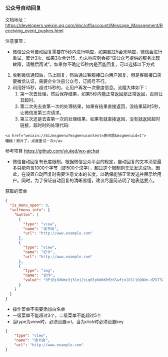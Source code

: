 ### 公众号自动回复
文档地址：https://developers.weixin.qq.com/doc/offiaccount/Message_Management/Receiving_event_pushes.html

注意事项：
- 微信公众号自动回复需要在5秒内进行响应，如果超过5会未响应，微信会进行重试，累计3次，如果3次合计15，均未响应则会报“该公众号提供的服务出现故障，请稍后再试”。如果你不确定15秒内是否能回复，可以选择以下方式
1. 收到微信通知后，马上回复，然后通过客服接口向用户回复，但是客服接口需要微信认证，需要企业注册公众号，订阅号不行。
2. 利用好15秒，超过15秒的，让用户再发一次重度信息。流程大体如下：
     1. 第一次去处理，然后保存结果，如果5秒内能正常返回那正常返回，否则让其超时。
     2. 第二次先去查第一次的处理结果，如果有结果直接返回，没结果延时5秒，让微信发第三次请求。
     3. 第三次还是去查第一次的处理结果，如果有就直接返回，没有就返回超时链接，超时时的处理代码:
```
<a href="weixin://bizmsgmenu?msgmenucontent=原问题&msgmenuid=1">
糟糕！断片了，点我重试一次</a>
```
参考项目 https://github.com/yiuked/wx-aichat

- 微信自动回复有长度限制。根据微信公众平台的规定，自动回复的文本消息最多只能包含1000个字节（即500个汉字），超过这个限制则无法发送成功。因此，在设置自动回复时需要注意文本的长度，以确保能够正常发送并展示给用户。同时，为了保证自动回复的清晰易懂，建议尽量简洁明了地表达要点。

获取的菜单
```json
{
  "is_menu_open": 0,
  "selfmenu_info": {
    "button": [
      {
        "type": "view",
        "name": "读书会",
        "url": "http://www.example.com"
      },
      {
        "type": "view",
        "name": "打卡",
        "url": "http://www.example.com"
      },
      {
        "type": "img",
        "name": "合作",
        "value": "9PjBj68Nme3j31oj2sLq0lpKWkKh5bSSwfjo1O1Cj8QNXn-dZkT3XEj5TwFOmALj"
      }
    ]
  }
}
```

- 操作菜单不需要添加白名单
- 一级菜单不能超过3个，二级菜单不能超过5个
- 当type为view时，必须设置url，当为click时必须设置key
```json
{
    "type": "view",
    "name": "读书会",
    "url": "http://www.example.com"
}
```
